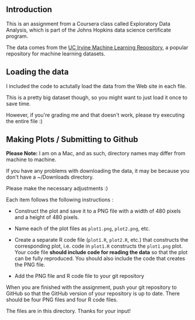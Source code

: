 ## Introduction

This is an assignment from a Coursera class called Exploratory Data Analysis, which is part of the Johns Hopkins data science certificate program.

The data comes from
the <a href="http://archive.ics.uci.edu/ml/">UC Irvine Machine
Learning Repository</a>, a popular repository for machine learning
datasets.

## Loading the data

I included the code to actutally load the data from the Web site in each file.

This is a pretty big dataset though, so you might want to just load it once to save time.

However, if you're grading me and that doesn't work, please try executing the entire file :)




## Making Plots / Submitting to Github

**Please Note:** I am on a Mac, and as such, directory names may differ from machine to machine.

If you have any problems with downloading the data, it may be because you don't have a ~/Downloads directory.

Please make the necessary adjustments :)

Each item follows the following instructions :

* Construct the plot and save it to a PNG file with a width of 480
pixels and a height of 480 pixels.

* Name each of the plot files as `plot1.png`, `plot2.png`, etc.

* Create a separate R code file (`plot1.R`, `plot2.R`, etc.) that
constructs the corresponding plot, i.e. code in `plot1.R` constructs
the `plot1.png` plot. Your code file **should include code for reading
the data** so that the plot can be fully reproduced. You should also
include the code that creates the PNG file.

* Add the PNG file and R code file to your git repository

When you are finished with the assignment, push your git repository to
GitHub so that the GitHub version of your repository is up to
date. There should be four PNG files and four R code files.

The files are in this directory.  Thanks for your input!
